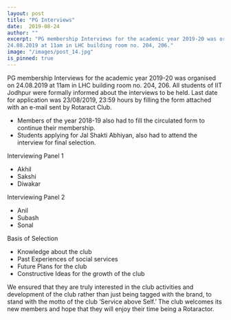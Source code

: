 ```yaml
---
layout: post
title: "PG Interviews"
date:  2019-08-24
author: ""
excerpt: "PG membership Interviews for the academic year 2019-20 was organised on
24.08.2019 at 11am in LHC building room no. 204, 206."
image: "/images/post_14.jpg"
is_pinned: true
---
```


PG membership Interviews for the academic year 2019-20 was organised on
24.08.2019 at 11am in LHC building room no. 204, 206.
All students of IIT Jodhpur were formally informed about the interviews
to be held.
Last date for application was 23/08/2019, 23:59 hours by filling the
form attached with an e-mail sent by Rotaract Club.

- Members of the year 2018-19 also had to fill the circulated form to
continue their membership.
- Students applying for Jal Shakti Abhiyan, also had to attend the
interview for final selection.

Interviewing Panel 1

- Akhil
- Sakshi
- Diwakar

Interviewing Panel 2

- Anil
- Subash
- Sonal

Basis of Selection
- Knowledge about the club
- Past Experiences of social services
- Future Plans for the club
- Constructive Ideas for the growth of the club

We ensured that they are truly interested in the club activities and
development of the club rather than just being tagged with the brand,
to stand with the motto of the club ‘Service above Self.’
The club welcomes its new members and hope that they will enjoy their
time being a Rotaractor.
